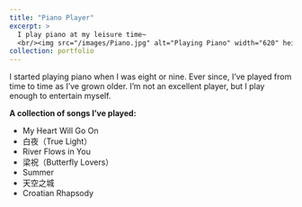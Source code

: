 ```yaml
---
title: "Piano Player"
excerpt: >
  I play piano at my leisure time~
  <br/><img src="/images/Piano.jpg" alt="Playing Piano" width="620" height="500" />
collection: portfolio
---
```


I started playing piano when I was eight or nine. Ever since, I’ve played from time to time as I’ve grown older. I’m not an excellent player, but I play enough to entertain myself.

**A collection of songs I’ve played:**
- My Heart Will Go On  
- 白夜（True Light）  
- River Flows in You  
- 梁祝（Butterfly Lovers）  
- Summer  
- 天空之城  
- Croatian Rhapsody

